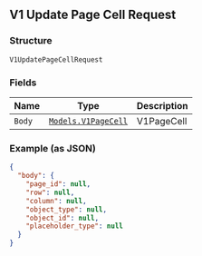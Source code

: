 ## V1 Update Page Cell Request

### Structure

`V1UpdatePageCellRequest`

### Fields

| Name | Type | Description |
|  --- | --- | --- |
| `Body` | [`Models.V1PageCell`](/doc/models/v1-page-cell.md) | V1PageCell |

### Example (as JSON)

```json
{
  "body": {
    "page_id": null,
    "row": null,
    "column": null,
    "object_type": null,
    "object_id": null,
    "placeholder_type": null
  }
}
```


